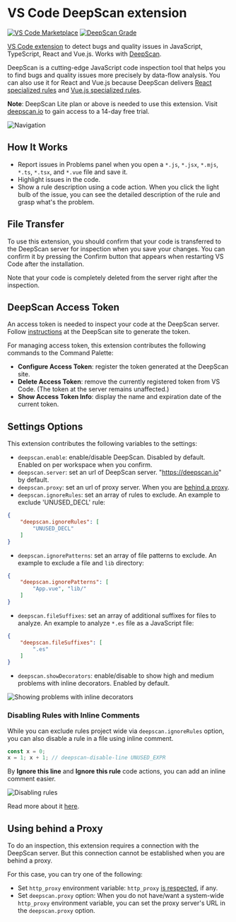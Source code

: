 # VS Code DeepScan extension

[![VS Code Marketplace](https://vsmarketplacebadges.dev/version/DeepScan.vscode-deepscan.svg)](https://marketplace.visualstudio.com/items/DeepScan.vscode-deepscan)
[![DeepScan Grade](https://deepscan.io/api/projects/1808/branches/7873/badge/grade.png)](https://deepscan.io/dashboard/#view=project&pid=1808&bid=7873)

[VS Code extension](https://marketplace.visualstudio.com/items/DeepScan.vscode-deepscan) to detect bugs and quality issues in JavaScript, TypeScript, React and Vue.js. Works with [DeepScan](https://deepscan.io).

DeepScan is a cutting-edge JavaScript code inspection tool that helps you to find bugs and quality issues more precisely by data-flow analysis. You can also use it for React and Vue.js because DeepScan delivers [React specialized rules](https://deepscan.io/docs/rules/#react) and [Vue.js specialized rules](https://deepscan.io/docs/rules/#vue).

**Note**: DeepScan Lite plan or above is needed to use this extension. Visit [deepscan.io](https://deepscan.io/pricing) to gain access to a 14-day free trial.

![Navigation](client/resources/preview.png)

## How It Works

- Report issues in Problems panel when you open a `*.js`, `*.jsx`, `*.mjs`, `*.ts`, `*.tsx`, and `*.vue` file and save it.
- Highlight issues in the code.
- Show a rule description using a code action. When you click the light bulb of the issue, you can see the detailed description of the rule and grasp what's the problem.

## File Transfer

To use this extension, you should confirm that your code is transferred to the DeepScan server for inspection when you save your changes.
You can confirm it by pressing the Confirm button that appears when restarting VS Code after the installation.

Note that your code is completely deleted from the server right after the inspection.

## DeepScan Access Token

An access token is needed to inspect your code at the DeepScan server. Follow [instructions](https://deepscan.io/docs/deepscan/vscode#token) at the DeepScan site to generate the token.

For managing access token, this extension contributes the following commands to the Command Palette:

- **Configure Access Token**: register the token generated at the DeepScan site.
- **Delete Access Token**: remove the currently registered token from VS Code. (The token at the server remains unaffected.)
- **Show Access Token Info**: display the name and expiration date of the current token.

## Settings Options

This extension contributes the following variables to the settings:

- `deepscan.enable`: enable/disable DeepScan. Disabled by default. Enabled on per workspace when you confirm.
- `deepscan.server`: set an url of DeepScan server. "https://deepscan.io" by default.
- `deepscan.proxy`: set an url of proxy server. When you are [behind a proxy](#using-behind-a-proxy).
- `deepscan.ignoreRules`: set an array of rules to exclude.
  An example to exclude 'UNUSED_DECL' rule:
```json
{
    "deepscan.ignoreRules": [
        "UNUSED_DECL"
    ]
}
```
- `deepscan.ignorePatterns`: set an array of file patterns to exclude.
  An example to exclude a file and `lib` directory:
```json
{
    "deepscan.ignorePatterns": [
        "App.vue", "lib/"
    ]
}
```
- `deepscan.fileSuffixes`: set an array of additional suffixes for files to analyze.
  An example to analyze `*.es` file as a JavaScript file:
```json
{
    "deepscan.fileSuffixes": [
        ".es"
    ]
}
```
- `deepscan.showDecorators`: enable/disable to show high and medium problems with inline decorators. Enabled by default.

![Showing problems with inline decorators](client/resources/decorations.gif)

### Disabling Rules with Inline Comments

While you can exclude rules project wide via `deepscan.ignoreRules` option, you can also disable a rule in a file using inline comment.
```javascript
const x = 0;
x = 1; x + 1; // deepscan-disable-line UNUSED_EXPR
```

By **Ignore this line** and **Ignore this rule** code actions, you can add an inline comment easier.

![Disabling rules](client/resources/disabling-rules.gif)

Read more about it [here](https://deepscan.io/docs/get-started/disabling-rules/).

## Using behind a Proxy

To do an inspection, this extension requires a connection with the DeepScan server. But this connection cannot be established when you are behind a proxy.

For this case, you can try one of the following:

* Set `http_proxy` environment variable: `http_proxy` [is respected](https://www.npmjs.com/package/axios#request-config), if any.
* Set `deepscan.proxy` option: When you do not have/want a system-wide `http_proxy` environment variable, you can set the proxy server's URL in the `deepscan.proxy` option.
